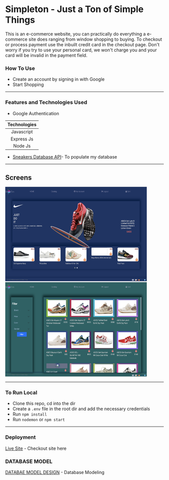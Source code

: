 # Simpleton - Just a Ton of Simple Things
<p>This is an e-commerce website, you can practically do everything a e-commerce site does ranging from window shopping to buying. To checkout or process payment use the inbuilt credit card in the checkout page. Don't worry if you try to use your personal card, we won't charge you and your card will be invalid in the payment field.</p>



### How To Use
- Create an account by signing in with Google
- Start Shopping
---


### Features and Technologies Used
* Google Authentication    

| Technologies  |
| :-------------: |
| Javascript     | 
| Express Js     | 
| Node Js | 

*  [Sneakers Database API](https://thesneakerdatabase.com/api/)- To populate my database
---


## Screens
 <img src="./public/images/home.png?raw=true" width= "450px" height="300px"> <img src="./public/images/catalog.png?raw=true" width= "450px" height="300px">

---
### To Run Local
* Clone this repo, cd into the dir
* Create a `.env` file in the root dir and add the necessary credentials
* Run `npm install`
* Run `nodemon` or `npm start`

--- 
### Deployment
[Live Site](https://simpleton-app.herokuapp.com/) - Checkout site here

### DATABASE MODEL
[DATABAE MODEL DESIGN](https://lucid.app/lucidchart/invitations/accept/inv_5a80b349-2589-40cb-98e7-4cce3eec7340?viewport_loc=-464%2C-46%2C2933%2C1612%2C0_0) - Database Modeling


